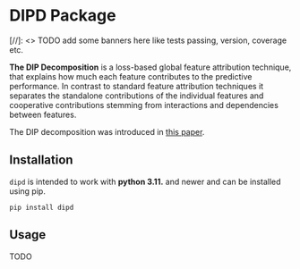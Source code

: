 # DIPD Package
[//]: <> TODO add some banners here like tests passing, version, coverage etc.

**The DIP Decomposition** is a loss-based global feature attribution technique, that explains how much each feature contributes to the predictive performance.
In contrast to standard feature attribution techniques it separates the standalone contributions of the individual features and cooperative contributions stemming from interactions and dependencies between features.

The DIP decomposition was introduced in [this paper](https://arxiv.org/pdf/2410.23772).

## Installation

`dipd` is intended to work with **python 3.11.** and newer and can be installed using pip.

```
pip install dipd
```

## Usage

TODO